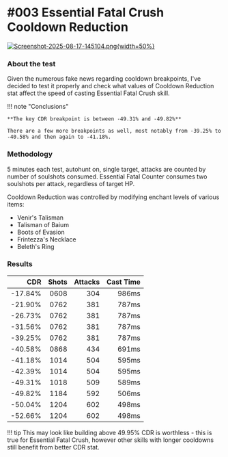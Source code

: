 # #003 Essential Fatal Crush Cooldown Reduction

[![Screenshot-2025-08-17-145104.png](https://i.postimg.cc/jqLpbc9M/Screenshot-2025-08-17-145104.png){width=50%}](https://postimg.cc/5jW75Bfz)

### About the test
Given the numerous fake news regarding cooldown breakpoints, I've decided to test it properly and check what values of Cooldown Reduction stat affect the speed of casting Essential Fatal Crush skill.

!!! note "Conclusions"

    **The key CDR breakpoint is between -49.31% and -49.82%**

    There are a few more breakpoints as well, most notably from -39.25% to -40.58% and then again to -41.18%.


### Methodology
5 minutes each test, autohunt on, single target, attacks are counted by number of soulshots consumed. Essential Fatal Counter consumes two soulshots per attack, regardless of target HP.

Cooldown Reduction was controlled by modifying enchant levels of various items:

* Venir's Talisman
* Talisman of Baium
* Boots of Evasion
* Frintezza's Necklace
* Beleth's Ring

### Results

| CDR | Shots | Attacks | Cast Time |
|-----:|---:|---:|---: |
|-17.84% | 0608 | 304 | 986ms |
|-21.90% | 0762 | 381 | 787ms |
|-26.73% | 0762 | 381 | 787ms |
|-31.56% | 0762 | 381 | 787ms |
|-39.25% | 0762 | 381 | 787ms |
|-40.58% | 0868 | 434 | 691ms |
|-41.18% | 1014 | 504 | 595ms |
|-42.39% | 1014 | 504 | 595ms |
|-49.31% | 1018 | 509 | 589ms |
|-49.82% | 1184 | 592 | 506ms |
|-50.04% | 1204 | 602 | 498ms |
|-52.66% | 1204 | 602 | 498ms |

!!! tip
    This may look like building above 49.95% CDR is worthless - this is true for Essential Fatal Crush, however other skills with longer cooldowns still benefit from better CDR stat.


